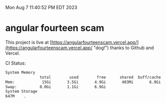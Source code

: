 Mon Aug  7 11:40:52 PM EDT 2023

# angular fourteen scam


This project is live at [https://angularfourteenscam.vercel.app/](https://angularfourteenscam.vercel.app/ "dog!") thanks to Github and Vercel.

CI Status: 

```bash
System Memory
               total        used        free      shared  buff/cache   available
Mem:            15Gi       3.5Gi       4.9Gi       403Mi       6.9Gi        11Gi
Swap:          8.0Gi       1.1Gi       6.9Gi
System Storage
647M	.
